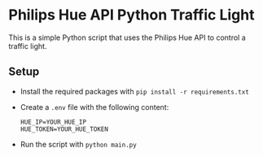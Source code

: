 # Philips Hue API Python Traffic Light

This is a simple Python script that uses the Philips Hue API to control a traffic light.

## Setup

- Install the required packages with `pip install -r requirements.txt`
- Create a `.env` file with the following content:

  ```
  HUE_IP=YOUR_HUE_IP
  HUE_TOKEN=YOUR_HUE_TOKEN
  ```

- Run the script with `python main.py`
